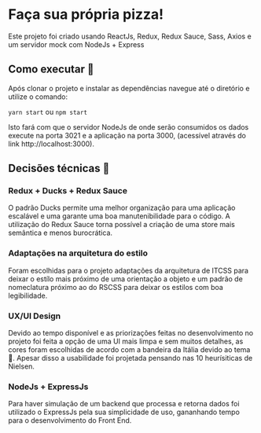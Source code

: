 # Faça sua própria pizza!
Este projeto foi criado usando ReactJs, Redux, Redux Sauce, Sass, Axios e um servidor mock com NodeJs + Express

## Como executar 🏃

Após clonar o projeto e instalar as dependências navegue até o diretório e utilize o comando:

`yarn start` ou `npm start`

Isto fará com que o servidor NodeJs de onde serão consumidos os dados execute na porta 3021 e a aplicação na porta 3000, (acessível através do link http://localhost:3000).

## Decisões técnicas 📖

### Redux + Ducks + Redux Sauce
O padrão Ducks permite uma melhor organização para uma aplicação escalável e uma garante uma boa manutenibilidade para o código. A utilização do Redux Sauce torna possível a criação de uma store mais semântica e menos burocrática.

### Adaptações na arquitetura do estilo
Foram escolhidas para o projeto adaptações da arquitetura de ITCSS para deixar o estílo mais próximo de uma orientação a objeto e um padrão de nomeclatura próximo ao do RSCSS para deixar os estilos com boa legibilidade.

### UX/UI Design
Devido ao tempo disponível e as priorizações feitas no desenvolvimento no projeto foi feita a opção de uma UI mais limpa e sem muitos detalhes, as cores foram escolhidas de acordo com a bandeira da Itália devido ao tema 🍕. Apesar disso a usabilidade foi projetada pensando nas 10 heurísiticas de Nielsen.

### NodeJs + ExpressJs
Para haver simulação de um backend que processa e retorna dados foi utilizado o ExpressJs pela sua simplicidade de uso, gananhando tempo para o desenvolvimento do Front End.
